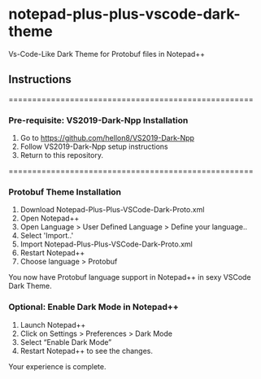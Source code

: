 # notepad-plus-plus-vscode-dark-theme
Vs-Code-Like Dark Theme for Protobuf files in Notepad++

## Instructions

====================================================
### Pre-requisite: VS2019-Dark-Npp Installation

1. Go to https://github.com/hellon8/VS2019-Dark-Npp
2. Follow VS2019-Dark-Npp setup instructions
3. Return to this repository.

====================================================

### Protobuf Theme Installation
1. Download Notepad-Plus-Plus-VSCode-Dark-Proto.xml
2. Open Notepad++
3. Open Language > User Defined Language > Define your language..
4. Select 'Import..'
5. Import Notepad-Plus-Plus-VSCode-Dark-Proto.xml
6. Restart Notepad++
7. Choose language > Protobuf

You now have Protobuf language support in Notepad++ in sexy VSCode Dark Theme.

### Optional: Enable Dark Mode in Notepad++
1. Launch Notepad++
2. Click on Settings > Preferences > Dark Mode
3. Select “Enable Dark Mode”
4. Restart Notepad++ to see the changes.

Your experience is complete.
